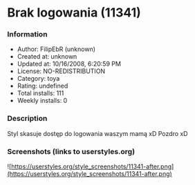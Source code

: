 # Brak logowania (11341)

### Information
- Author: FilipEbR (unknown)
- Created at: unknown
- Updated at: 10/16/2008, 6:20:59 PM
- License: NO-REDISTRIBUTION
- Category: toya
- Rating: undefined
- Total installs: 111
- Weekly installs: 0


### Description
Styl skasuje dostęp do logowania waszym mamą xD Pozdro xD


### Screenshots (links to userstyles.org)
![https://userstyles.org/style_screenshots/11341-after.png](https://userstyles.org/style_screenshots/11341-after.png)


